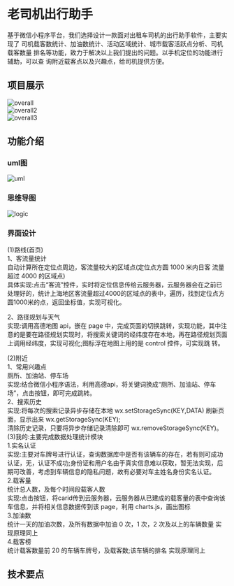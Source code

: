 # 老司机出行助手

基于微信小程序平台，我们选择设计一款面对出租车司机的出行助手软件，主要实现了 司机载客数统计、加油数统计、活动区域统计、城市载客活跃点分析、司机载客数量 排名等功能，致力于解决以上我们提出的问题。以手机定位的功能进行辅助，可以查 询附近载客点以及兴趣点，给司机提供方便。

## 项目展示
![overall](https://github.com/Ather1995/my/blob/master/display/wx1.gif?raw=true) <br>
![overall2](https://github.com/Ather1995/my/blob/master/display/wx2.gif?raw=true) <br>
![overall3](https://github.com/Ather1995/my/blob/master/display/wx3.gif?raw=true) <br>

## 功能介绍
### uml图
![uml](https://github.com/Ather1995/my/tree/master/display/uml.png?raw=true) <br>

### 思维导图
![logic](https://github.com/Ather1995/my/tree/master/display/logic.png?raw=true) <br>

### 界面设计
(1)路线(首页)  <br>
1、客流量统计	 <br>
自动计算所在定位点周边，客流量较大的区域点(定位点方圆 1000 米内日客 流量超过 4000 的区域点) <br>
具体实现:点击“客流”控件，实时将定位信息传给云服务器，云服务器会在之前已处理好的，统计上海地区客流量超过4000的区域点的表中，遍历，找到定位点方圆1000米的点，返回坐标值，实现可视化。 <br>


2、路径规划与天气 <br>
实现:调用高德地图 api，嵌在 page 中，完成页面的切换跳转，实现功能，其中注意的是要在路径规划实现时，将搜索关键词的经纬度存在本地，再在路径规划页面上调用经纬度，实现可视化;图标浮在地图上用的是 control 控件，可实现跳 转。 <br>

(2)附近 <br>
1、常用兴趣点 <br>
厕所、加油站、停车场 <br>
实现:结合微信小程序语法，利用高德api，将关键词换成“厕所、加油站、停车场”，点击按钮，即可完成跳转。 <br>
2、搜索历史 <br>
实现:将每次的搜索记录异步存储在本地 wx.setStorageSync(KEY,DATA) 刷新页面，显示出来 wx.getStorageSync(KEY); <br>
清除历史记录，只要将异步存储记录清除即可 wx.removeStorageSync(KEY)。 <br>
(3)我的:主要完成数据处理统计模块 <br>
1.实名认证 <br>
实现:主要对车牌号进行认证，查询数据库中是否有该辆车的存在，若有则可成功认证，无，认证不成功;身份证和用户名由于真实信息难以获取，暂无法实现，后期可改善，考虑到车辆信息的隐私问题，故有必要对车主姓名身份实名认证。 <br>
2.载客量 <br>
统计总人数，及每个时间段载客人数 <br>
实现:点击按钮，将carid传到云服务器，云服务器从已建成的载客量的表中查询该车信息，并将相关信息数据传到该 page，利用 charts.js，画出图标 <br>
3.加油数 <br>
统计一天的加油次数，及所有数据中加油 0 次，1 次，2 次及以上的车辆数量 实现原理同上 <br>
4.载客榜 <br>
统计载客数量前 20 的车辆车牌号，及载客数;该车辆的排名 实现原理同上 <br>
## 技术要点